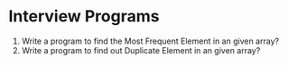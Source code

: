 # Interview Programs

1.  Write a program to find the Most Frequent Element in an given array?
2.  Write a program to find out Duplicate Element in an given array?


